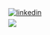<a href="https://linkedin.com/in/erenturk" target="_blank">
<img src="https://img.shields.io/badge/linkedin:  Eren Erenturk-%2300acee.svg?color=405DE6&style=for-the-badge&logo=linkedin&logoColor=white" alt=linkedin style="margin-bottom: 5px;"/>
</a>
<br>
<a href="mailto:eren@erentrk.com" target="_blank">
<img src="https://img.shields.io/badge/gmail:  eren@erentrk.com-%23EA4335.svg?style=for-the-badge&logo=gmail&logoColor=white" t=mail style="margin-bottom: 5px;" />
</a>
